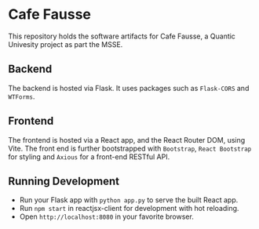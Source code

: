 # Cafe Fausse

This repository holds the software artifacts for Cafe Fausse, a Quantic Univesity project as part
the MSSE.

## Backend

The backend is hosted via Flask. It uses packages such as `Flask-CORS` and `WTForms`.

## Frontend

The frontend is hosted via a React app, and the React Router DOM, using Vite. The front end is further
bootstrapped with `Bootstrap`, `React Bootstrap` for styling and `Axious` for a front-end RESTful API.

## Running Development

- Run your Flask app with `python app.py` to serve the built React app.
- Run `npm start` in reactjsx-client for development with hot reloading.
- Open `http://localhost:8080` in your favorite browser.
